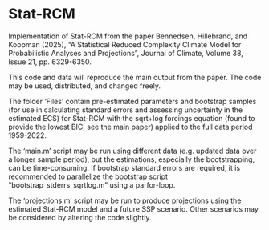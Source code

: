 # Stat-RCM
Implementation of Stat-RCM from the paper Bennedsen, Hillebrand, and Koopman (2025), “A Statistical Reduced Complexity Climate Model for Probabilistic Analyses and Projections”, Journal of Climate, Volume 38, Issue 21, pp. 6329-6350.

This code and data will reproduce the main output from the paper. The code may be used, distributed, and changed freely.

The folder ‘Files’ contain pre-estimated parameters and bootstrap samples (for use in calculating standard errors and assessing uncertainty in the estimated ECS) for Stat-RCM with the sqrt+log forcings equation (found to provide the lowest BIC, see the main paper) applied to the full data period 1959-2022.

The ‘main.m’ script may be run using different data (e.g. updated data over a longer sample period), but the estimations, especially the bootstrapping, can be time-consuming. If bootstrap standard errors are required, it is recommended to parallelize the bootstrap script “bootstrap_stderrs_sqrtlog.m” using a parfor-loop.

The ‘projections.m’ script may be run to produce projections using the estimated Stat-RCM model and a future SSP scenario. Other scenarios may be considered by altering the code slightly.
